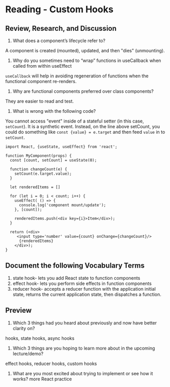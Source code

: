 # Reading - Custom Hooks

## Review, Research, and Discussion
1. What does a component’s lifecycle refer to?

A component is created (mounted), updated, and then "dies" (unmounting).
1. Why do you sometimes need to “wrap” functions in useCallback when called from within useEffect

`useCallback` will help in avoiding regeneration of functions when the functional component re-renders.
1. Why are functional components preferred over class components?

They are easier to read and test. 
1. What is wrong with the following code?

You cannot access "event" inside of a stateful setter (in this case, `setCount`). It is a synthetic event. Instead, on the line above setCount, you could do something like `const {value} = e.target` and then feed `value` in to `setCount`.
````
import React, {useState, useEffect} from 'react';

function MyComponent(props) {
  const [count, setCount] = useState(0);

  function changeCount(e) {
    setCount(e.target.value);
  }

  let renderedItems = []

  for (let i = 0; i < count; i++) {
    useEffect( () => {
      console.log('component mount/update');
    }, [count]);

    renderedItems.push(<div key={i}>Item</div>);
  }

  return (<div>
     <input type='number' value={count} onChange={changeCount}/>
      {renderedItems}
    </div>);
}
```` 
## Document the following Vocabulary Terms
1. state hook- lets you add React state to function components
1. effect hook- lets you perform side effects in function components
1. reducer hook- accepts a reducer function with the application initial state, returns the current application state, then dispatches a function.

## Preview
1. Which 3 things had you heard about previously and now have better clarity on?

hooks, state hooks, async hooks
1. Which 3 things are you hoping to learn more about in the upcoming lecture/demo?

effect hooks, reducer hooks, custom hooks
1. What are you most excited about trying to implement or see how it works?
more React practice